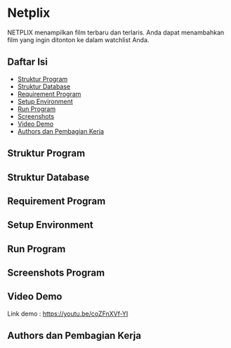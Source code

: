 # Netplix
NETPLIX menampilkan film terbaru dan terlaris.
Anda dapat menambahkan film yang ingin ditonton ke dalam watchlist Anda.

## Daftar Isi
* [Struktur Program](#struktur-program)
* [Struktur Database](#struktur-database)
* [Requirement Program](#requirement-program)
* [Setup Environment](#setup-environment)
* [Run Program](#run-program)
* [Screenshots](#screenshots-program)
* [Video Demo](#video-demo)
* [Authors dan Pembagian Kerja](#authors-dan-pembagian-kerja)

## Struktur Program

## Struktur Database

## Requirement Program

## Setup Environment

## Run Program

## Screenshots Program

## Video Demo
Link demo : https://youtu.be/coZFnXVf-YI

## Authors dan Pembagian Kerja